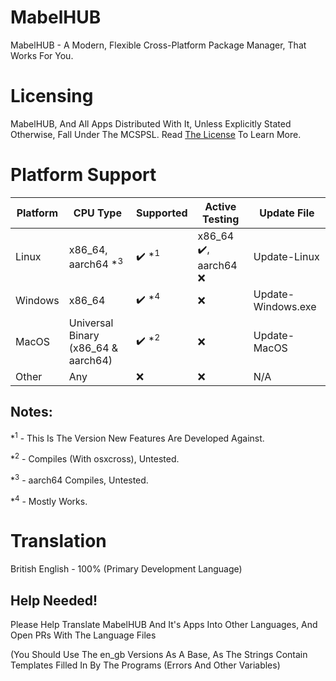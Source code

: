 # MabelHUB
MabelHUB - A Modern, Flexible Cross-Platform Package Manager, That Works For You.

# Licensing
MabelHUB, And All Apps Distributed With It, Unless Explicitly Stated Otherwise, Fall Under The MCSPSL. Read <a href="https://github.com/MabelMedia-LLC/MCSPSL">The License</a> To Learn More.

# Platform Support
| Platform | CPU Type | Supported | Active Testing | Update File |
|----------|----------|-----------|----------------|-------------|
| Linux | x86_64, aarch64 *<sup>3</sup> | ✔️ *<sup>1</sup> | x86_64 ✔️, aarch64 ❌ | Update-Linux |
| Windows | x86_64 | ✔️ *<sup>4</sup> | ❌ | Update-Windows.exe |
| MacOS | Universal Binary (x86_64 & aarch64) | ✔️ *<sup>2</sup> | ❌ | Update-MacOS |
| Other | Any | ❌ | ❌ | N/A |

## Notes:
*<sup>1</sup> - This Is The Version New Features Are Developed Against.

*<sup>2</sup> - Compiles (With osxcross), Untested.

*<sup>3</sup> - aarch64 Compiles, Untested.

*<sup>4</sup> - Mostly Works.

# Translation
British English - 100% (Primary Development Language)

## Help Needed!
Please Help Translate MabelHUB And It's Apps Into Other Languages, And Open PRs With The Language Files

(You Should Use The en_gb Versions As A Base, As The Strings Contain Templates Filled In By The Programs (Errors And Other Variables)
